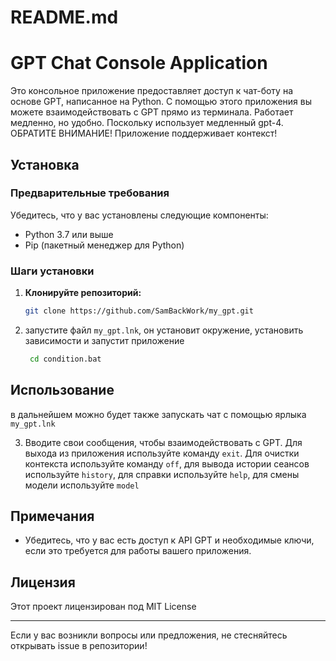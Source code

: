 # README.md

# GPT Chat Console Application

Это консольное приложение предоставляет доступ к чат-боту на основе GPT, написанное на Python.
С помощью этого приложения вы можете взаимодействовать с GPT прямо из терминала.
Работает медленно, но удобно. Поскольку использует медленный gpt-4.
ОБРАТИТЕ ВНИМАНИЕ! Приложение поддерживает контекст!
## Установка

### Предварительные требования

Убедитесь, что у вас установлены следующие компоненты:

- Python 3.7 или выше
- Pip (пакетный менеджер для Python)

### Шаги установки

1. **Клонируйте репозиторий:**

    ```bash
    git clone https://github.com/SamBackWork/my_gpt.git
    ```
2. запустите файл `my_gpt.lnk`, он установит окружение, установить зависимости и запустит приложение
   ```bash
    cd condition.bat
    ```

## Использование
в дальнейшем можно будет также запускать чат с помощью ярлыка `my_gpt.lnk`

3. Вводите свои сообщения, чтобы взаимодействовать с GPT. Для выхода из приложения используйте команду `exit`.
Для очистки контекста используйте команду `off`, для вывода истории сеансов используйте `history`, 
для справки используйте `help`, для смены модели используйте `model`

## Примечания

- Убедитесь, что у вас есть доступ к API GPT и необходимые ключи, если это требуется для работы вашего приложения.
## Лицензия

Этот проект лицензирован под MIT License

---

Если у вас возникли вопросы или предложения, не стесняйтесь открывать issue в репозитории!
